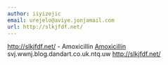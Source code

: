 ```yaml
---
author: iiyizejic
email: urejelo@aviye.jonjamail.com
url: http://slkjfdf.net/
---
```


http://slkjfdf.net/ - Amoxicillin <a href="http://slkjfdf.net/">Amoxicillin</a> svj.wwnj.blog.dandart.co.uk.ntq.uw http://slkjfdf.net/